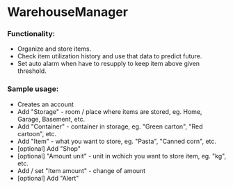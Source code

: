 # WarehouseManager

### Functionality:
- Organize and store items.
- Check item utilization history and use that data to predict future.
- Set auto alarm when have to resupply to keep item above given threshold.


### Sample usage:
- Creates an account
- Add "Storage" - room / place where items are stored, eg. Home, Garage, Basement, etc. 
- Add "Container" - container in storage, eg. "Green carton", "Red cartoon", etc.
- Add "Item" - what you want to store, eg. "Pasta", "Canned corn", etc.
- [optional] Add "Shop"
- [optional] "Amount unit" - unit in wchich you want to store item, eg. "kg", etc.
- Add / set "Item amount" - change of amount
- [optional] Add "Alert"
